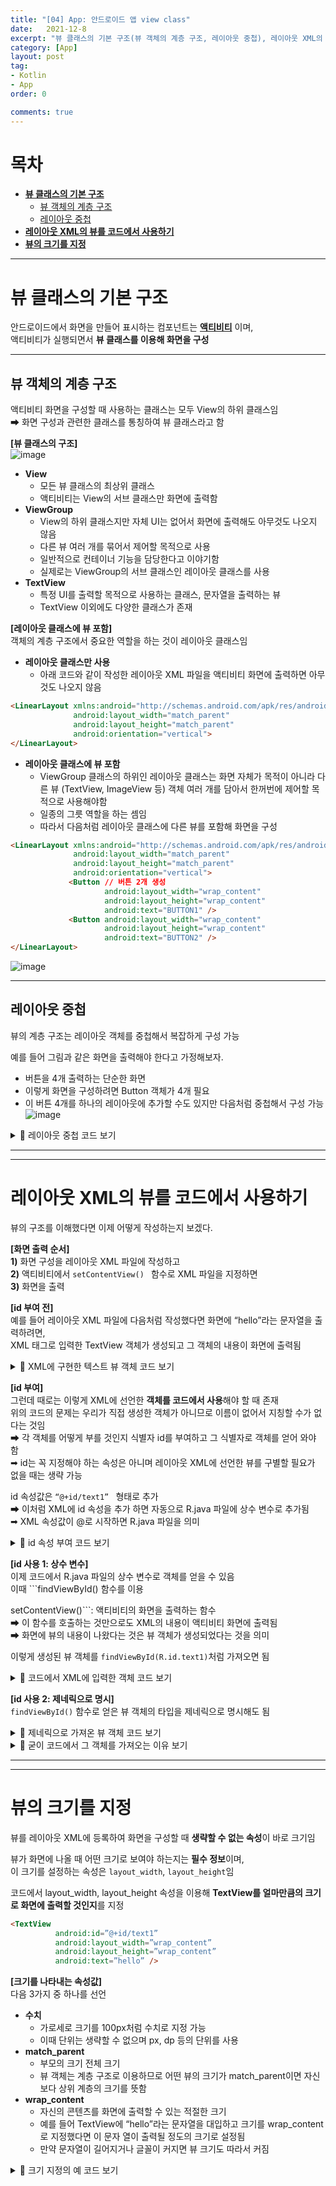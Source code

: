 ```yaml
---
title: "[04] App: 안드로이드 앱 view class"
date:   2021-12-8
excerpt: "뷰 클래스의 기본 구조(뷰 객체의 계층 구조, 레이아웃 중첩), 레이아웃 XML의 뷰를 코드에서 사용하기 , 뷰의 크기를 지정"
category: [App]
layout: post
tag:
- Kotlin
- App
order: 0

comments: true
---
```



# 목차
- [**뷰 클래스의 기본 구조**](#뷰-클래스의-기본-구조)
  * [뷰 객체의 계층 구조](#뷰-객체의-계층-구조)
  * [레이아웃 중첩](#레이아웃-중첩)
- [**레이아웃 XML의 뷰를 코드에서 사용하기**](#레이아웃-xml의-뷰를-코드에서-사용하기)
- [**뷰의 크기를 지정**](#뷰의-크기를-지정)


----

# **뷰 클래스의 기본 구조**    
안드로이드에서 화면을 만들어 표시하는 컴포넌트는 **[액티비티](https://yerimoh.github.io/KO1/)** 이며,      
액티비티가 실행되면서 **뷰 클래스를 이용해 화면을 구성**      


-----


## 뷰 객체의 계층 구조
액티비티 화면을 구성할 때 사용하는 클래스는 모두 View의 하위 클래스임       
➡ 화면 구성과 관련한 클래스를 통칭하여 뷰 클래스라고 함      


**[뷰 클래스의 구조]**     
![image](https://user-images.githubusercontent.com/76824611/182724683-cb98ca80-6a29-4446-89e8-66cf1d7a904a.png)
* **View**     
  * 모든 뷰 클래스의 최상위 클래스      
  * 액티비티는 View의 서브 클래스만 화면에 출력함     
* **ViewGroup**        
  * View의 하위 클래스지만 자체 UI는 없어서 화면에 출력해도 아무것도 나오지 않음    
  * 다른 뷰 여러 개를 묶어서 제어할 목적으로 사용        
  * 일반적으로 컨테이너 기능을 담당한다고 이야기함         
  * 실제로는 ViewGroup의 서브 클래스인 레이아웃 클래스를 사용      
* **TextView**      
  * 특정 UI를 출력할 목적으로 사용하는 클래스, 문자열을 출력하는 뷰         
  * TextView 이외에도 다양한 클래스가 존재      



**[레이아웃 클래스에 뷰 포함]**       
객체의 계층 구조에서 중요한 역할을 하는 것이 레이아웃 클래스임       
* **레이아웃 클래스만 사용**    
   * 아래 코드와 같이 작성한 레이아웃 XML 파일을 액티비티 화면에 출력하면 아무것도 나오지 않음     
   
```html
<LinearLayout xmlns:android="http://schemas.android.com/apk/res/android"
              android:layout_width="match_parent" 
              android:layout_height="match_parent" 
              android:orientation="vertical"> 
</LinearLayout>
```

* **레이아웃 클래스에 뷰 포함**   
   * ViewGroup 클래스의 하위인 레이아웃 클래스는 화면 자체가 목적이 아니라 다른 뷰 (TextView, ImageView 등) 객체 여러 개를 담아서 한꺼번에 제어할 목적으로 사용해야함      
   * 일종의 그릇 역할을 하는 셈임     
   * 따라서 다음처럼 레이아웃 클래스에 다른 뷰를 포함해 화면을 구성       

```html
<LinearLayout xmlns:android="http://schemas.android.com/apk/res/android"
              android:layout_width="match_parent" 
              android:layout_height="match_parent" 
              android:orientation="vertical"> 
             <Button // 버튼 2개 생성
                     android:layout_width="wrap_content"
                     android:layout_height="wrap_content" 
                     android:text="BUTTON1" /> 
             <Button android:layout_width="wrap_content"
                     android:layout_height="wrap_content" 
                     android:text="BUTTON2" /> 
</LinearLayout>
```

![image](https://user-images.githubusercontent.com/76824611/182725803-e233171e-0e73-44f5-a8d8-dfa46be2fe9a.png)



-----

## 레이아웃 중첩
뷰의 계층 구조는 레이아웃 객체를 중첩해서 복잡하게 구성 가능    

예를 들어 그림과 같은 화면을 출력해야 한다고 가정해보자.      
* 버튼을 4개 출력하는 단순한 화면     
* 이렇게 화면을 구성하려면 Button 객체가 4개 필요       
* 이 버튼 4개를 하나의 레이아웃에 추가할 수도 있지만 다음처럼 중첩해서 구성 가능    
![image](https://user-images.githubusercontent.com/76824611/182726092-996591f3-179a-4cc1-a987-4a4fcc06b120.png)

<details>
<summary>👀 레이아웃 중첩 코드 보기</summary>
<div markdown="1">
 
```html
<LinearLayout xmlns:android=”http://schemas.android.com/apk/res/android”
              android:layout_width="match_parent" 
              android:layout_height="match_parent" 
              android:orientation="vertical"> 
              <Button 
                      android:layout_width="wrap_content" 
                      android:layout_height="wrap_content" 
                      android:text="BUTTON1" /> 
              <Button android:layout_width="wrap_content" 
                      android:layout_height="wrap_content" 
                      android:text="BUTTON2" /> 
              <LinearLayout 
                      android:layout_width="match_parent"
                      android:layout_height="wrap_content" 
                      android:orientation="horizontal"> 
                      <Button 
                              android:layout_width="wrap_content" 
                              android:layout_height="wrap_content" 
                              android:text="BUTTON3" /> 
                      <Button 
                              android:layout_width="wrap_content"
                              android:layout_height="wrap_content" 
                              android:text="BUTTON4" /> 
               </LinearLayout> 
 </LinearLayout>
 ```
  
</div>
</details>

---
----


# **레이아웃 XML의 뷰를 코드에서 사용하기**
뷰의 구조를 이해했다면 이제 어떻게 작성하는지 보겠다.          


**[화면 출력 순서]**    
**1)** 화면 구성을 레이아웃 XML 파일에 작성하고    
**2)** 액티비티에서  ```setContentView() ``` 함수로 XML 파일을 지정하면     
**3)** 화면을 출력     

     


**[id 부여 전]**      
예를 들어 레이아웃 XML 파일에 다음처럼 작성했다면 화면에 “hello”라는 문자열을 출력하려면,     
XML 태그로 입력한 TextView 객체가 생성되고 그 객체의 내용이 화면에 출력됨  
<details>
<summary>👀 XML에 구현한 텍스트 뷰 객체 코드 보기</summary>
<div markdown="1">
  
```html
<TextView android:layout_width=”wrap_content” 
          android:layout_height=”wrap_content” 
          android:text=”hello” />
```
  
</div>
</details>


**[id 부여]**     
그런데 때로는 이렇게 XML에 선언한 **객체를 코드에서 사용**해야 할 때 존재            
위의 코드의 문제는 우리가 직접 생성한 객체가 아니므로 이름이 없어서 지칭할 수가 없다는 것임      
➡ 각 객체를 어떻게 부를 것인지 식별자 id를 부여하고 그 식별자로 객체를 얻어 와야 함       
➡ id는 꼭 지정해야 하는 속성은 아니며 레이아웃 XML에 선언한 뷰를 구별할 필요가 없을 때는 생략 가능   

id 속성값은  ```“@+id/text1” ``` 형태로 추가    
➡ 이처럼 XML에 id 속성을 추가 하면 자동으로 R.java 파일에 상수 변수로 추가됨    
➡ XML 속성값이 @로 시작하면 R.java 파일을 의미     
<details>
<summary>👀 id 속성 부여 코드 보기</summary>
<div markdown="1">
  
```html 
<TextView 
          //  text1이 id값, 이 값은 식별자로 이용할 것이므로 앱에서 유일해야함   
          android:id=”@+id/text1”   
          android:layout_width=”wrap_content” 
          android:layout_height=”wrap_content” 
          android:text=”hello” />
```
  
</div>
</details>


**[id 사용 1: 상수 변수]**     
이제 코드에서 R.java 파일의 상수 변수로 객체를 얻을 수 있음    
이때 ```findViewById() 함수를 이용           

setContentView()```: 액티비티의 화면을 출력하는 함수     
➡ 이 함수를 호출하는 것만으로도 XML의 내용이 액티비티 화면에 출력됨       
➡ 화면에 뷰의 내용이 나왔다는 것은 뷰 객체가 생성되었다는 것을 의미      

이렇게 생성된 뷰 객체를 ```findViewById(R.id.text1)```처럼 가져오면 됨     
<details>
<summary>👀 코드에서 XML에 입력한 객체 코드 보기</summary>
<div markdown="1">
  
```html
// XML 화면 출력 
 setContentView(R.layout.activity_main) 
 // id값으로 뷰 객체 획득 
 val textView1: TextView = findViewById(R.id.text1)
```
  
</div>
</details>



**[id 사용 2: 제네릭으로 명시]**     
```findViewById()``` 함수로 얻은 뷰 객체의 타입을 제네릭으로 명시해도 됨

<details>
<summary>👀 제네릭으로 가져온 뷰 객체 코드 보기</summary>
<div markdown="1">
  
```html
// XML 화면 출력, 뷰 객체 생성 완료 
setContentView(R.layout.activity_main)
// id값으로 뷰 객체 획득 
val textView1 = findViewById<TextView>(R.id.text1)
```
  
</div>
</details>

 
<details>
<summary>📜 굳이 코드에서 그 객체를 가져오는 이유 보기</summary>
<div markdown="1">
 
레이아웃 XML에 구현한 대로 뷰가 화면에 나온다면 굳이 코드에서 그 객체를 가져와야할 필요가 있을까요?       
자주 필요한가요?     
 
화면이야 XML에 구현한 대로 잘 나오겠지만 XML에 입력한 뷰 객체를 코드에서 적절하게 이용해야 하므로 자주 사용합니다.    
예를 들어 XML에 구현한 대로 텍스트 뷰가 “hello”라는 문자열을 출력하는데 만약 화면을 출력한 이후에 해당 문자열을 “world”라고 바꾸고 싶다면 어떻게 해야 할까요?     
 
이럴 때는 코드에서 문자열을 출력하는 뷰 객체를 이용해야 합니다.     
또, 특정 뷰 객체에 이벤트를 추가할 때도 필요합니다.  
 
  
</div>
</details>    
 
----
---
 
# **뷰의 크기를 지정**     
뷰를 레이아웃 XML에 등록하여 화면을 구성할 때 **생략할 수 없는 속성**이 바로 크기임        
 
뷰가 화면에 나올 때 어떤 크기로 보여야 하는지는 **필수 정보**이며,    
이 크기를 설정하는 속성은
```layout_width```, ```layout_height```임       

 
 
코드에서 layout_width, layout_height 속성을 이용해 **TextView를 얼마만큼의 크기로 화면에 출력할 것인지**를 지정     
```html 
<TextView 
          android:id=”@+id/text1”
          android:layout_width=”wrap_content” 
          android:layout_height=”wrap_content” 
          android:text=”hello” />
```
 
 
 
**[크기를 나타내는 속성값]**     
다음 3가지 중 하나를 선언      
* **수치**    
  * 가로세로 크기를 100px처럼 수치로 지정 가능    
  * 이때 단위는 생략할 수 없으며 px, dp 등의 단위를 사용        
* **match_parent**    
  * 부모의 크기 전체 크기         
  * 뷰 객체는 계층 구조로 이용하므로 어떤 뷰의 크기가 match_parent이면 자신보다 상위 계층의 크기를 뜻함        
* **wrap_content**      
  * 자신의 콘텐츠를 화면에 출력할 수 있는 적절한 크기     
  * 예를 들어 TextView에 “hello”라는 문자열을 대입하고 크기를 wrap_content로 지정했다면 이 문자 열이 출력될 정도의 크기로 설정됨     
  * 만약 문자열이 길어지거나 글꼴이 커지면 뷰 크기도 따라서 커짐   
 


 
<details>
<summary>👀 크기 지정의 예 코드 보기</summary>
<div markdown="1">
  
```html
<LinearLayout xmlns:android=”http://schemas.android.com/apk/res/android” 
              android:layout_width=”match_parent” 
              android:layout_height=”match_parent” 
              android:orientation=”vertical” 
              android:background=”#ffff00”> 
              <Button 
                      android:layout_width=”wrap_content” 
                      android:layout_height=”wrap_content” 
                      android:text=”BUTTON1”
                      android:backgroundTint=”#0000ff” /> 
              <Button 
                      android:layout_width=”match_parent” 
                      android:layout_height=”wrap_content” 
                      android:text=”BUTTON2”
                      android:backgroundTint=”#ff0000” /> 
</LinearLayout>
```
  
 
실행 결과
![image](https://user-images.githubusercontent.com/76824611/182728970-38741c78-411f-4565-bcef-5ff24825444a.png)
 
</div>
</details>
 
